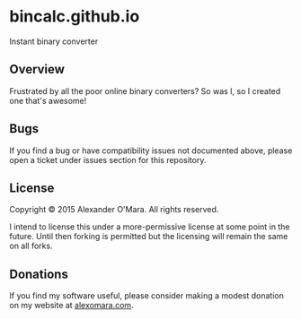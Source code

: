 # bincalc.github.io

Instant binary converter


## Overview

Frustrated by all the poor online binary converters? So was I, so I created one that's awesome!


## Bugs

If you find a bug or have compatibility issues not documented above, please open a ticket under issues section for this repository.


## License

Copyright © 2015 Alexander O'Mara. All rights reserved.

I intend to license this under a more-permissive license at some point in the future. Until then forking is permitted but the licensing will remain the same on all forks.


## Donations

If you find my software useful, please consider making a modest donation on my website at [alexomara.com](http://alexomara.com).
